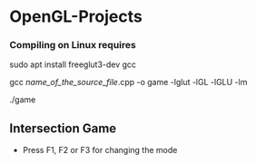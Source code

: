 # OpenGL-Projects

### Compiling on Linux requires

sudo apt install freeglut3-dev gcc 

gcc *name_of_the_source_file*.cpp -o game -lglut -lGL -lGLU -lm

./game

## Intersection Game

- Press F1, F2 or F3 for changing the mode

